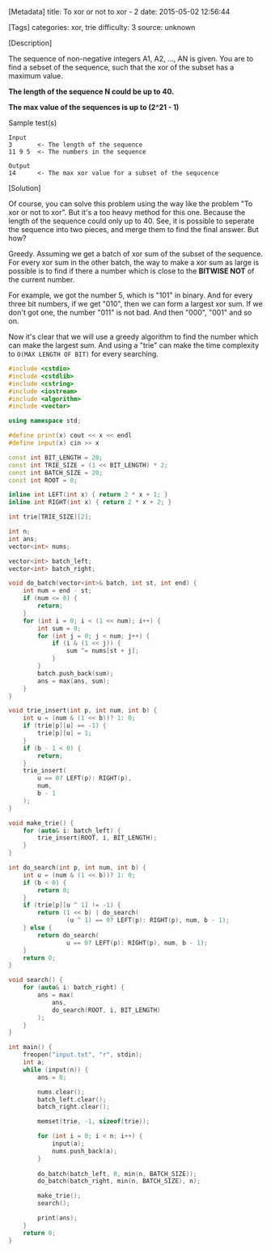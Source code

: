 [Metadata]
title: To xor or not to xor - 2
date: 2015-05-02 12:56:44 

[Tags]
categories: xor, trie
difficulty: 3
source: unknown

[Description]

The sequence of non-negative integers A1, A2, ..., AN is given. You are to find a sebset of the sequence, such that the xor of the subset has a maximum value.

**The length of the sequence N could be up to 40.**

**The max value of the sequences is up to (2^21 - 1)**

Sample test(s)

```
Input
3       <- The length of the sequence
11 9 5  <- The numbers in the sequence

Output
14      <- The max xor value for a subset of the sequcence
```

[Solution]

Of course, you can solve this problem using the way like the problem "To xor or not to xor". But it's a too heavy method for this one. Because the length of the sequence could only up to 40. See, it is possible to seperate the sequence into two pieces, and merge them to find the final answer. But how?

Greedy. Assuming we get a batch of xor sum of the subset of the sequence. For every xor sum in the other batch, the way to make a xor sum as large is possible is to find if there a number which is close to the **BITWISE NOT** of the current number.

For example, we got the number 5, which is "101" in binary. And for every three bit numbers, if we get "010", then we can form a largest xor sum. If we don't got one, the number "011" is not bad. And then "000", "001" and so on.

Now it's clear that we will use a greedy algorithm to find the number which can make the largest sum. And using a "trie" can make the time complexity to `O(MAX LENGTH OF BIT)` for every searching.

```cpp
#include <cstdio>
#include <cstdlib>
#include <cstring>
#include <iostream>
#include <algorithm>
#include <vector>

using namespace std;

#define print(x) cout << x << endl
#define input(x) cin >> x

const int BIT_LENGTH = 20;
const int TRIE_SIZE = (1 << BIT_LENGTH) * 2;
const int BATCH_SIZE = 20;
const int ROOT = 0;

inline int LEFT(int x) { return 2 * x + 1; }
inline int RIGHT(int x) { return 2 * x + 2; }

int trie[TRIE_SIZE][2];

int n;
int ans;
vector<int> nums;

vector<int> batch_left;
vector<int> batch_right;

void do_batch(vector<int>& batch, int st, int end) {
    int num = end - st;
    if (num <= 0) {
        return;
    }
    for (int i = 0; i < (1 << num); i++) {
        int sum = 0;
        for (int j = 0; j < num; j++) {
            if (i & (1 << j)) {
                sum ^= nums[st + j];
            }
        }
        batch.push_back(sum);
        ans = max(ans, sum);
    }
}

void trie_insert(int p, int num, int b) {
    int u = (num & (1 << b))? 1: 0;
    if (trie[p][u] == -1) {
        trie[p][u] = 1;
    }
    if (b - 1 < 0) {
        return;
    }
    trie_insert(
        u == 0? LEFT(p): RIGHT(p),
        num,
        b - 1
    );
}

void make_trie() {
    for (auto& i: batch_left) {
        trie_insert(ROOT, i, BIT_LENGTH);
    }
}

int do_search(int p, int num, int b) {
    int u = (num & (1 << b))? 1: 0;
    if (b < 0) {
        return 0;
    }
    if (trie[p][u ^ 1] != -1) {
        return (1 << b) | do_search(
                (u ^ 1) == 0? LEFT(p): RIGHT(p), num, b - 1);
    } else {
        return do_search(
                u == 0? LEFT(p): RIGHT(p), num, b - 1);
    }
    return 0;
}

void search() {
    for (auto& i: batch_right) {
        ans = max(
            ans,
            do_search(ROOT, i, BIT_LENGTH)
        );
    }
}

int main() {
    freopen("input.txt", "r", stdin);
    int a;
    while (input(n)) {
        ans = 0;

        nums.clear();
        batch_left.clear();
        batch_right.clear();

        memset(trie, -1, sizeof(trie));

        for (int i = 0; i < n; i++) {
            input(a);
            nums.push_back(a);
        }
        
        do_batch(batch_left, 0, min(n, BATCH_SIZE));
        do_batch(batch_right, min(n, BATCH_SIZE), n);

        make_trie();
        search();

        print(ans);
    }
    return 0;
}
```
